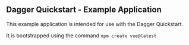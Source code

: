 ## Dagger Quickstart - Example Application

This example application is intended for use with the Dagger Quickstart.

It is bootstrapped using the command `npm create vue@latest`
